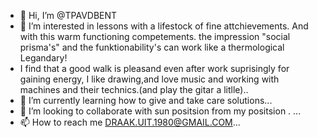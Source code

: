 - 👋 Hi, I’m @TPAVDBENT
- 👀 I’m interested in lessons with a lifestock of fine attchievements.  And with this warm functioning competements. the impression "social prisma's" and the funktionability's can work like a thermological Legandary!
- I find that a good walk is pleasand even after work suprisingly for gaining energy, I like drawing,and love music and working with machines and their technics.(and play the gitar a litlle)..
- 🌱 I’m currently learning how to give and take care solutions...
- 💞️ I’m looking to collaborate with sun positsion from my positsion . ...
- 📫 How to reach me DRAAK.UIT.1980@GMAIL.COM...

<!---
TPAVDBENT/TPAVDBENT is a ✨ special ✨ repository because its `README.md` (this file) appears on your GitHub profile.
You can click the Preview link to take a look at your changes.
--->
